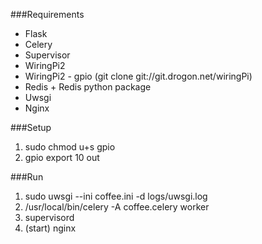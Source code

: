###Requirements

- Flask
- Celery
- Supervisor
- WiringPi2
- WiringPi2 - gpio (git clone git://git.drogon.net/wiringPi)
- Redis + Redis python package
- Uwsgi
- Nginx

###Setup
 1. sudo chmod u+s gpio
 2. gpio export 10 out
 
###Run
1. sudo uwsgi --ini coffee.ini -d logs/uwsgi.log
2. /usr/local/bin/celery -A coffee.celery worker
3. supervisord
4. (start) nginx
 
